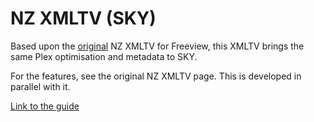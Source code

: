 # NZ XMLTV (SKY)
Based upon the [original](https://nzxmltv.github.io/xmltv/) NZ XMLTV for Freeview, this XMLTV brings the same Plex optimisation and metadata to SKY.

For the features, see the original NZ XMLTV page. This is developed in parallel with it.

[Link to the guide](https://nzxmltv.github.io/sky/guide.xml)

